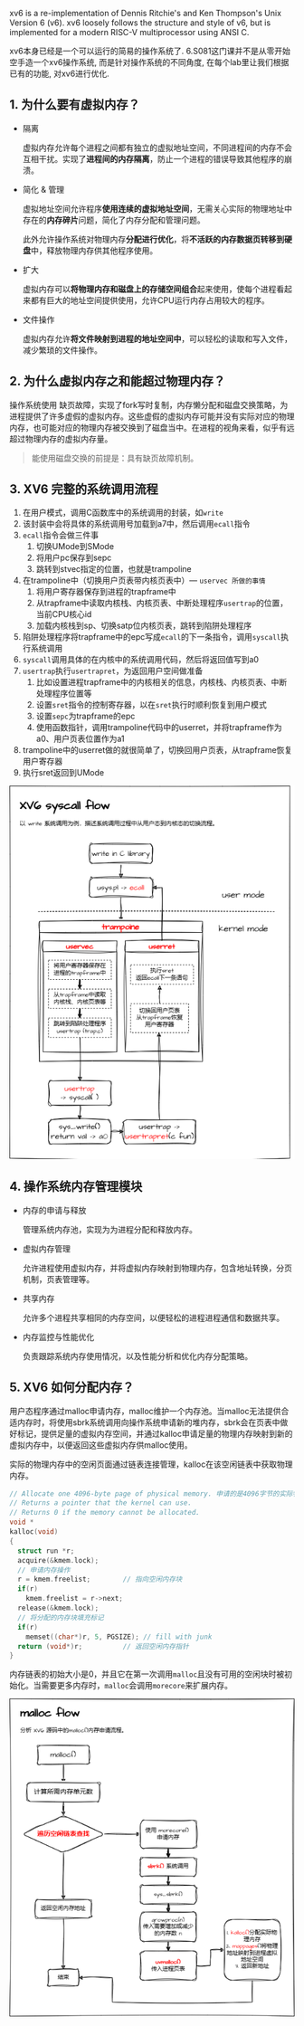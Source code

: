 xv6 is a re-implementation of Dennis Ritchie's and Ken Thompson's Unix
Version 6 (v6).  xv6 loosely follows the structure and style of v6,
but is implemented for a modern RISC-V multiprocessor using ANSI C.

xv6本身已经是一个可以运行的简易的操作系统了. 6.S081这门课并不是从零开始空手造一个xv6操作系统, 
而是针对操作系统的不同角度, 在每个lab里让我们根据已有的功能, 对xv6进行优化.

## 1. 为什么要有虚拟内存？

- 隔离
    
    虚拟内存允许每个进程之间都有独立的虚拟地址空间，不同进程间的内存不会互相干扰。实现了**进程间的内存隔离**，防止一个进程的错误导致其他程序的崩溃。
    
- 简化 & 管理
    
    虚拟地址空间允许程序**使用连续的虚拟地址空间**，无需关心实际的物理地址中存在的**内存碎片**问题，简化了内存分配和管理问题。
    
    此外允许操作系统对物理内存**分配进行优化**，将**不活跃的内存数据页转移到硬盘**中，释放物理内存供其他程序使用。
    
- 扩大
    
    虚拟内存可以**将物理内存和磁盘上的存储空间组合**起来使用，使每个进程看起来都有巨大的地址空间提供使用，允许CPU运行内存占用较大的程序。
    
- 文件操作
    
    虚拟内存允许**将文件映射到进程的地址空间中**，可以轻松的读取和写入文件，减少繁琐的文件操作。
    

## 2. 为什么虚拟内存之和能超过物理内存？

操作系统使用 缺页故障，实现了fork写时复制，内存懒分配和磁盘交换策略，为进程提供了许多虚假的虚拟内存。这些虚假的虚拟内存可能并没有实际对应的物理内存，也可能对应的物理内存被交换到了磁盘当中。在进程的视角来看，似乎有远超过物理内存的虚拟内存量。

> 能使用磁盘交换的前提是：具有缺页故障机制。
> 

## 3. XV6 完整的系统调用流程

1. 在用户模式，调用C函数库中的系统调用的封装，如`write`
2. 该封装中会将具体的系统调用号加载到a7中，然后调用`ecall`指令
3. `ecall`指令会做三件事
    1. 切换UMode到SMode
    2. 将用户pc保存到sepc
    3. 跳转到stvec指定的位置，也就是trampoline
4. 在trampoline中（切换用户页表带内核页表中）— `uservec 所做的事情`
    1. 将用户寄存器保存到进程的trapframe中
    2. 从trapframe中读取内核栈、内核页表、中断处理程序`usertrap`的位置，当前CPU核心id
    3. 加载内核栈到sp、切换satp位内核页表，跳转到陷阱处理程序
5. 陷阱处理程序将trapframe中的epc写成`ecall`的下一条指令，调用`syscall`执行系统调用
6. `syscall`调用具体的在内核中的系统调用代码，然后将返回值写到a0
7. `usertrap`执行`usertrapret`，为返回用户空间做准备
    1. 比如设置进程trapframe中的内核相关的信息，内核栈、内核页表、中断处理程序位置等
    2. 设置`sret`指令的控制寄存器，以在`sret`执行时顺利恢复到用户模式
    3. 设置`sepc`为trapframe的epc
    4. 使用函数指针，调用trampoline代码中的userret，并将trapframe作为a0、用户页表位置作为a1
8. trampoline中的userret做的就很简单了，切换回用户页表，从trapframe恢复用户寄存器
9. 执行sret返回到UMode

<img src="pic/系统调用流程.drawio.png"/> 

## 4. 操作系统内存管理模块

- 内存的申请与释放
    
    管理系统内存池，实现为为进程分配和释放内存。
    
- 虚拟内存管理
    
    允许进程使用虚拟内存，并将虚拟内存映射到物理内存，包含地址转换，分页机制，页表管理等。
    
- 共享内存
    
    允许多个进程共享相同的内存空间，以便轻松的进程进程通信和数据共享。
    
- 内存监控与性能优化
    
    负责跟踪系统内存使用情况，以及性能分析和优化内存分配策略。
    

## 5. XV6 如何分配内存？

用户态程序通过malloc申请内存，malloc维护一个内存池。当malloc无法提供合适内存时，将使用sbrk系统调用向操作系统申请新的堆内存，sbrk会在页表中做好标记，提供足量的虚拟内存空间，并通过kalloc申请足量的物理内存映射到新的虚拟内存中，以便返回这些虚拟内存供malloc使用。

实际的物理内存中的空闲页面通过链表连接管理，kalloc在该空闲链表中获取物理内存。

```cpp
// Allocate one 4096-byte page of physical memory. 申请的是4096字节的实际物理地址
// Returns a pointer that the kernel can use.
// Returns 0 if the memory cannot be allocated.
void *
kalloc(void)
{
  struct run *r;
  acquire(&kmem.lock);
  // 申请内存操作
  r = kmem.freelist;        // 指向空闲内存块
  if(r)
    kmem.freelist = r->next;
  release(&kmem.lock);
  // 将分配的内存块填充标记
  if(r)
    memset((char*)r, 5, PGSIZE); // fill with junk
  return (void*)r;          // 返回空闲内存指针
}
```

内存链表的初始大小是0，并且它在第一次调用`malloc`且没有可用的空闲块时被初始化。当需要更多内存时，`malloc`会调用`morecore`来扩展内存。

<img src="pic/malloc-flow.drawio.png"/> 